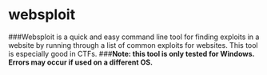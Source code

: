 # websploit
###Websploit is a quick and easy command line tool for finding exploits in a website by running through a list of common exploits for websites. This tool is especially good in CTFs. 
###**Note: this tool is only tested for Windows. Errors may occur if used on a different OS.**
